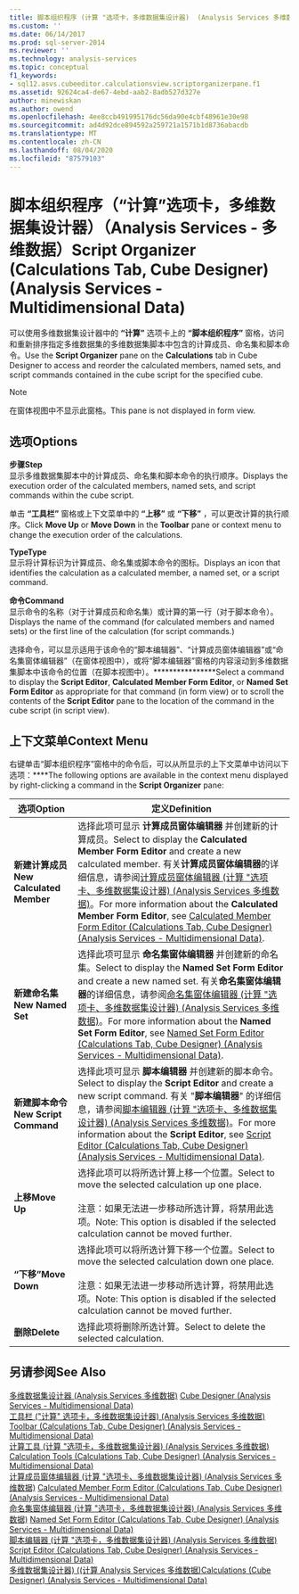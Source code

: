 ```yaml
---
title: 脚本组织程序 (计算 "选项卡，多维数据集设计器)  (Analysis Services 多维数据) |Microsoft Docs
ms.custom: ''
ms.date: 06/14/2017
ms.prod: sql-server-2014
ms.reviewer: ''
ms.technology: analysis-services
ms.topic: conceptual
f1_keywords:
- sql12.asvs.cubeeditor.calculationsview.scriptorganizerpane.f1
ms.assetid: 92624ca4-de67-4ebd-aab2-8adb527d327e
author: minewiskan
ms.author: owend
ms.openlocfilehash: 4ee8ccb491995176dc56da90e4cbf48961e30e98
ms.sourcegitcommit: ad4d92dce894592a259721a1571b1d8736abacdb
ms.translationtype: MT
ms.contentlocale: zh-CN
ms.lasthandoff: 08/04/2020
ms.locfileid: "87579103"
---
```

# <a name="script-organizer-calculations-tab-cube-designer-analysis-services---multidimensional-data"></a><span data-ttu-id="7a42d-102">脚本组织程序（“计算”选项卡，多维数据集设计器）（Analysis Services - 多维数据）</span><span class="sxs-lookup"><span data-stu-id="7a42d-102">Script Organizer (Calculations Tab, Cube Designer) (Analysis Services - Multidimensional Data)</span></span>
  <span data-ttu-id="7a42d-103">可以使用多维数据集设计器中的 **“计算”** 选项卡上的 **“脚本组织程序”** 窗格，访问和重新排序指定多维数据集的多维数据集脚本中包含的计算成员、命名集和脚本命令。</span><span class="sxs-lookup"><span data-stu-id="7a42d-103">Use the **Script Organizer** pane on the **Calculations** tab in Cube Designer to access and reorder the calculated members, named sets, and script commands contained in the cube script for the specified cube.</span></span>  
  
> [!NOTE]  
>  <span data-ttu-id="7a42d-104">在窗体视图中不显示此窗格。</span><span class="sxs-lookup"><span data-stu-id="7a42d-104">This pane is not displayed in form view.</span></span>  
  
## <a name="options"></a><span data-ttu-id="7a42d-105">选项</span><span class="sxs-lookup"><span data-stu-id="7a42d-105">Options</span></span>  
 <span data-ttu-id="7a42d-106">**步骤**</span><span class="sxs-lookup"><span data-stu-id="7a42d-106">**Step**</span></span>  
 <span data-ttu-id="7a42d-107">显示多维数据集脚本中的计算成员、命名集和脚本命令的执行顺序。</span><span class="sxs-lookup"><span data-stu-id="7a42d-107">Displays the execution order of the calculated members, named sets, and script commands within the cube script.</span></span>  
  
 <span data-ttu-id="7a42d-108">单击 **“工具栏”** 窗格或上下文菜单中的 **“上移”** 或 **“下移”** ，可以更改计算的执行顺序。</span><span class="sxs-lookup"><span data-stu-id="7a42d-108">Click **Move Up** or **Move Down** in the **Toolbar** pane or context menu to change the execution order of the calculations.</span></span>  
  
 <span data-ttu-id="7a42d-109">**Type**</span><span class="sxs-lookup"><span data-stu-id="7a42d-109">**Type**</span></span>  
 <span data-ttu-id="7a42d-110">显示将计算标识为计算成员、命名集或脚本命令的图标。</span><span class="sxs-lookup"><span data-stu-id="7a42d-110">Displays an icon that identifies the calculation as a calculated member, a named set, or a script command.</span></span>  
  
 <span data-ttu-id="7a42d-111">**命令**</span><span class="sxs-lookup"><span data-stu-id="7a42d-111">**Command**</span></span>  
 <span data-ttu-id="7a42d-112">显示命令的名称（对于计算成员和命名集）或计算的第一行（对于脚本命令）。</span><span class="sxs-lookup"><span data-stu-id="7a42d-112">Displays the name of the command (for calculated members and named sets) or the first line of the calculation (for script commands.)</span></span>  
  
 <span data-ttu-id="7a42d-113">选择命令，可以显示适用于该命令的“脚本编辑器”、“计算成员窗体编辑器”或“命名集窗体编辑器”（在窗体视图中），或将“脚本编辑器”窗格的内容滚动到多维数据集脚本中该命令的位置（在脚本视图中）。\*\*\*\*\*\*\*\*\*\*\*\*\*\*\*\*</span><span class="sxs-lookup"><span data-stu-id="7a42d-113">Select a command to display the **Script Editor**, **Calculated Member Form Editor**, or **Named Set Form Editor** as appropriate for that command (in form view) or to scroll the contents of the **Script Editor** pane to the location of the command in the cube script (in script view).</span></span>  
  
## <a name="context-menu"></a><span data-ttu-id="7a42d-114">上下文菜单</span><span class="sxs-lookup"><span data-stu-id="7a42d-114">Context Menu</span></span>  
 <span data-ttu-id="7a42d-115">右键单击“脚本组织程序”窗格中的命令后，可以从所显示的上下文菜单中访问以下选项：\*\*\*\*</span><span class="sxs-lookup"><span data-stu-id="7a42d-115">The following options are available in the context menu displayed by right-clicking a command in the **Script Organizer** pane:</span></span>  
  
|<span data-ttu-id="7a42d-116">选项</span><span class="sxs-lookup"><span data-stu-id="7a42d-116">Option</span></span>|<span data-ttu-id="7a42d-117">定义</span><span class="sxs-lookup"><span data-stu-id="7a42d-117">Definition</span></span>|  
|------------|----------------|  
|<span data-ttu-id="7a42d-118">**新建计算成员**</span><span class="sxs-lookup"><span data-stu-id="7a42d-118">**New Calculated Member**</span></span>|<span data-ttu-id="7a42d-119">选择此项可显示 **计算成员窗体编辑器** 并创建新的计算成员。</span><span class="sxs-lookup"><span data-stu-id="7a42d-119">Select to display the **Calculated Member Form Editor** and create a new calculated member.</span></span> <span data-ttu-id="7a42d-120">有关**计算成员窗体编辑器**的详细信息，请参阅[计算成员窗体编辑器 &#40;计算 "选项卡、多维数据集设计器&#41; &#40;Analysis Services 多维数据&#41;](calculated-member-form-editor-cube-designer-analysis-services-multidimensional-data.md)。</span><span class="sxs-lookup"><span data-stu-id="7a42d-120">For more information about the **Calculated Member Form Editor**, see [Calculated Member Form Editor &#40;Calculations Tab, Cube Designer&#41; &#40;Analysis Services - Multidimensional Data&#41;](calculated-member-form-editor-cube-designer-analysis-services-multidimensional-data.md).</span></span>|  
|<span data-ttu-id="7a42d-121">**新建命名集**</span><span class="sxs-lookup"><span data-stu-id="7a42d-121">**New Named Set**</span></span>|<span data-ttu-id="7a42d-122">选择此项可显示 **命名集窗体编辑器** 并创建新的命名集。</span><span class="sxs-lookup"><span data-stu-id="7a42d-122">Select to display the **Named Set Form Editor** and create a new named set.</span></span> <span data-ttu-id="7a42d-123">有关**命名集窗体编辑器**的详细信息，请参阅[命名集窗体编辑器 &#40;计算 "选项卡、多维数据集设计器&#41; &#40;Analysis Services 多维数据&#41;](named-set-form-editor-cube-designer-analysis-services-multidimensional-data.md)。</span><span class="sxs-lookup"><span data-stu-id="7a42d-123">For more information about the **Named Set Form Editor**, see [Named Set Form Editor &#40;Calculations Tab, Cube Designer&#41; &#40;Analysis Services - Multidimensional Data&#41;](named-set-form-editor-cube-designer-analysis-services-multidimensional-data.md).</span></span>|  
|<span data-ttu-id="7a42d-124">**新建脚本命令**</span><span class="sxs-lookup"><span data-stu-id="7a42d-124">**New Script Command**</span></span>|<span data-ttu-id="7a42d-125">选择此项可显示 **脚本编辑器** 并创建新的脚本命令。</span><span class="sxs-lookup"><span data-stu-id="7a42d-125">Select to display the **Script Editor** and create a new script command.</span></span> <span data-ttu-id="7a42d-126">有关 "**脚本编辑器**" 的详细信息，请参阅[脚本编辑器 &#40;计算 "选项卡、多维数据集设计器&#41; &#40;Analysis Services 多维数据&#41;](script-editor-calculations-cube-designer-analysis-services-multidimensional-data.md)。</span><span class="sxs-lookup"><span data-stu-id="7a42d-126">For more information about the **Script Editor**, see [Script Editor &#40;Calculations Tab, Cube Designer&#41; &#40;Analysis Services - Multidimensional Data&#41;](script-editor-calculations-cube-designer-analysis-services-multidimensional-data.md).</span></span>|  
|<span data-ttu-id="7a42d-127">**上移**</span><span class="sxs-lookup"><span data-stu-id="7a42d-127">**Move Up**</span></span>|<span data-ttu-id="7a42d-128">选择此项可以将所选计算上移一个位置。</span><span class="sxs-lookup"><span data-stu-id="7a42d-128">Select to move the selected calculation up one place.</span></span><br /><br /> <span data-ttu-id="7a42d-129">注意：如果无法进一步移动所选计算，将禁用此选项。</span><span class="sxs-lookup"><span data-stu-id="7a42d-129">Note: This option is disabled if the selected calculation cannot be moved further.</span></span>|  
|<span data-ttu-id="7a42d-130">**“下移”**</span><span class="sxs-lookup"><span data-stu-id="7a42d-130">**Move Down**</span></span>|<span data-ttu-id="7a42d-131">选择此项可以将所选计算下移一个位置。</span><span class="sxs-lookup"><span data-stu-id="7a42d-131">Select to move the selected calculation down one place.</span></span><br /><br /> <span data-ttu-id="7a42d-132">注意：如果无法进一步移动所选计算，将禁用此选项。</span><span class="sxs-lookup"><span data-stu-id="7a42d-132">Note: This option is disabled if the selected calculation cannot be moved further.</span></span>|  
|<span data-ttu-id="7a42d-133">**删除**</span><span class="sxs-lookup"><span data-stu-id="7a42d-133">**Delete**</span></span>|<span data-ttu-id="7a42d-134">选择此项将删除所选计算。</span><span class="sxs-lookup"><span data-stu-id="7a42d-134">Select to delete the selected calculation.</span></span>|  
  
## <a name="see-also"></a><span data-ttu-id="7a42d-135">另请参阅</span><span class="sxs-lookup"><span data-stu-id="7a42d-135">See Also</span></span>  
 <span data-ttu-id="7a42d-136">[多维数据集设计器 &#40;Analysis Services 多维数据&#41;](cube-designer-analysis-services-multidimensional-data.md) </span><span class="sxs-lookup"><span data-stu-id="7a42d-136">[Cube Designer &#40;Analysis Services - Multidimensional Data&#41;](cube-designer-analysis-services-multidimensional-data.md) </span></span>  
 <span data-ttu-id="7a42d-137">[工具栏 &#40;"计算" 选项卡，多维数据集设计器&#41; &#40;Analysis Services 多维数据&#41;](toolbar-calculations-tab-cube-designer-analysis-services-multidimensional-data.md) </span><span class="sxs-lookup"><span data-stu-id="7a42d-137">[Toolbar &#40;Calculations Tab, Cube Designer&#41; &#40;Analysis Services - Multidimensional Data&#41;](toolbar-calculations-tab-cube-designer-analysis-services-multidimensional-data.md) </span></span>  
 <span data-ttu-id="7a42d-138">[计算工具 &#40;计算 "选项卡，多维数据集设计器&#41; &#40;Analysis Services 多维数据&#41;](calculation-tools-cube-designer-analysis-services-multidimensional-data.md) </span><span class="sxs-lookup"><span data-stu-id="7a42d-138">[Calculation Tools &#40;Calculations Tab, Cube Designer&#41; &#40;Analysis Services - Multidimensional Data&#41;](calculation-tools-cube-designer-analysis-services-multidimensional-data.md) </span></span>  
 <span data-ttu-id="7a42d-139">[计算成员窗体编辑器 &#40;计算 "选项卡、多维数据集设计器&#41; &#40;Analysis Services 多维数据&#41;](calculated-member-form-editor-cube-designer-analysis-services-multidimensional-data.md) </span><span class="sxs-lookup"><span data-stu-id="7a42d-139">[Calculated Member Form Editor &#40;Calculations Tab, Cube Designer&#41; &#40;Analysis Services - Multidimensional Data&#41;](calculated-member-form-editor-cube-designer-analysis-services-multidimensional-data.md) </span></span>  
 <span data-ttu-id="7a42d-140">[命名集窗体编辑器 &#40;计算 "选项卡，多维数据集设计器&#41; &#40;Analysis Services 多维数据&#41;](named-set-form-editor-cube-designer-analysis-services-multidimensional-data.md) </span><span class="sxs-lookup"><span data-stu-id="7a42d-140">[Named Set Form Editor &#40;Calculations Tab, Cube Designer&#41; &#40;Analysis Services - Multidimensional Data&#41;](named-set-form-editor-cube-designer-analysis-services-multidimensional-data.md) </span></span>  
 <span data-ttu-id="7a42d-141">[脚本编辑器 &#40;计算 "选项卡，多维数据集设计器&#41; &#40;Analysis Services 多维数据&#41;](script-editor-calculations-cube-designer-analysis-services-multidimensional-data.md) </span><span class="sxs-lookup"><span data-stu-id="7a42d-141">[Script Editor &#40;Calculations Tab, Cube Designer&#41; &#40;Analysis Services - Multidimensional Data&#41;](script-editor-calculations-cube-designer-analysis-services-multidimensional-data.md) </span></span>  
 [<span data-ttu-id="7a42d-142">多维数据集设计器&#41; &#40;&#40;计算 Analysis Services 多维数据&#41;</span><span class="sxs-lookup"><span data-stu-id="7a42d-142">Calculations &#40;Cube Designer&#41; &#40;Analysis Services - Multidimensional Data&#41;</span></span>](calculations-cube-designer-analysis-services-multidimensional-data.md)  
  
  
